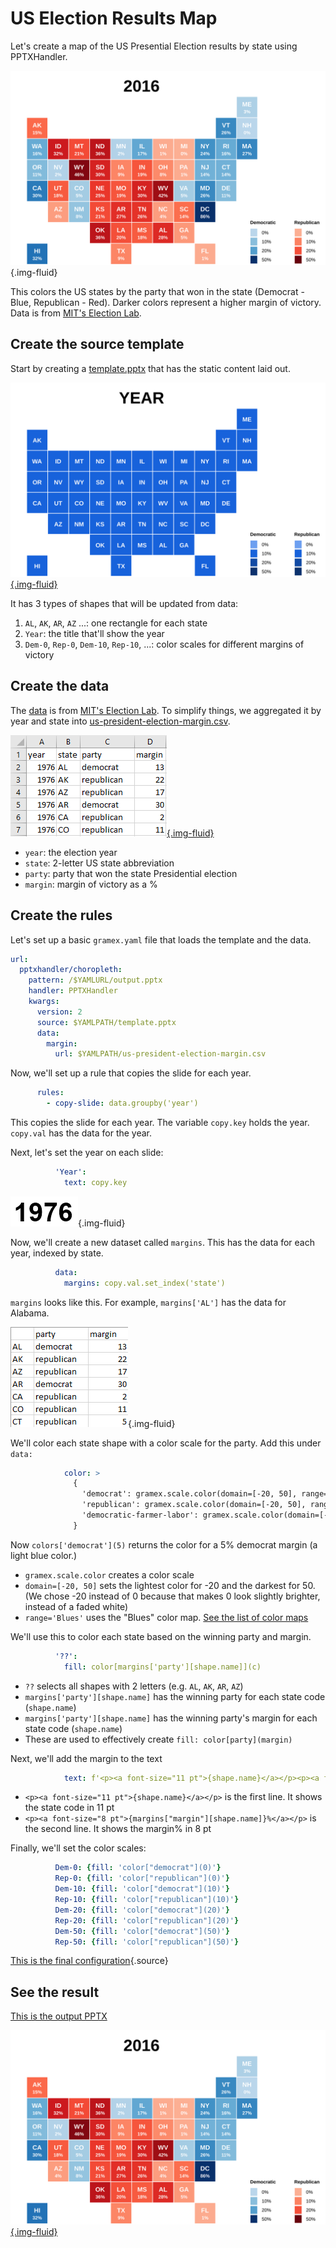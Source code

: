 # US Election Results Map

Let's create a map of the US Presential Election results by state using PPTXHandler.

![US Election Results](output.svg){.img-fluid}

This colors the US states by the party that won in the state (Democrat - Blue, Republican - Red).
Darker colors represent a higher margin of victory.
Data is from [MIT's Election Lab](https://electionlab.mit.edu/data).

## Create the source template

Start by creating a [template.pptx](template.pptx) that has the static content laid out.

[![Slide template](template.svg){.img-fluid}](template.pptx)

It has 3 types of shapes that will be updated from data:

1. `AL`, `AK`, `AR`, `AZ` ...: one rectangle for each state
2. `Year`: the title that'll show the year
3. `Dem-0`, `Rep-0`, `Dem-10`, `Rep-10`, ...: color scales for different margins of victory

## Create the data

The [data](https://dataverse.harvard.edu/dataset.xhtml?persistentId=doi:10.7910/DVN/42MVDX) is from
[MIT's Election Lab](https://electionlab.mit.edu/data). To simplify things, we aggregated it
by year and state into [us-president-election-margin.csv](us-president-election-margin.csv).

[![Data](data.png){.img-fluid}](us-president-election-margin.csv)

- `year`: the election year
- `state`: 2-letter US state abbreviation
- `party`: party that won the state Presidential election
- `margin`: margin of victory as a %

## Create the rules

Let's set up a basic `gramex.yaml` file that loads the template and the data.

```yaml
url:
  pptxhandler/choropleth:
    pattern: /$YAMLURL/output.pptx
    handler: PPTXHandler
    kwargs:
      version: 2
      source: $YAMLPATH/template.pptx
      data:
        margin:
          url: $YAMLPATH/us-president-election-margin.csv
```

Now, we'll set up a rule that copies the slide for each year.

```yaml
      rules:
        - copy-slide: data.groupby('year')
```

This copies the slide for each year. The variable `copy.key` holds the year. `copy.val` has the data for the year.

Next, let's set the year on each slide:

```yaml
          'Year':
            text: copy.key
```

![Year displayed on slide](year.png){.img-fluid}

Now, we'll create a new dataset called `margins`. This has the data for each year, indexed by state.

```yaml
          data:
            margins: copy.val.set_index('state')
```

`margins` looks like this. For example, `margins['AL']` has the data for Alabama.

![Margins dataset](margins.png){.img-fluid}

We'll color each state shape with a color scale for the party. Add this under `data:`

```yaml
            color: >
              {
                'democrat': gramex.scale.color(domain=[-20, 50], range='Blues'),
                'republican': gramex.scale.color(domain=[-20, 50], range='Reds'),
                'democratic-farmer-labor': gramex.scale.color(domain=[-20, 50], range='Purples'),
              }
```

Now `colors['democrat'](5)` returns the color for a 5% democrat margin (a light blue color.)

- `gramex.scale.color` creates a color scale
- `domain=[-20, 50]` sets the lightest color for -20 and the darkest for 50. (We chose -20 instead of 0 because that makes 0 look slightly brighter, instead of a faded white)
- `range='Blues'` uses the "Blues" color map. [See the list of color maps](https://matplotlib.org/stable/gallery/color/colormap_reference.html)

We'll use this to color each state based on the winning party and margin.

```yaml
          '??':
            fill: color[margins['party'][shape.name]](c)
```

- `??` selects all shapes with 2 letters (e.g. `AL`, `AK`, `AR`, `AZ`)
- `margins['party'][shape.name]` has the winning party for each state code (`shape.name`)
- `margins['party'][shape.name]` has the winning party's margin for each state code (`shape.name`)
- These are used to effectively create `fill: color[party](margin)`

Next, we'll add the margin to the text

```yaml
            text: f'<p><a font-size="11 pt">{shape.name}</a></p><p><a font-size="8 pt">{margins["margin"][shape.name]}%</a></p>'
```

- `<p><a font-size="11 pt">{shape.name}</a></p>` is the first line. It shows the state code in 11 pt
- `<p><a font-size="8 pt">{margins["margin"][shape.name]}%</a></p>` is the second line. It shows the margin% in 8 pt

Finally, we'll set the color scales:

```yaml
          Dem-0: {fill: 'color["democrat"](0)'}
          Rep-0: {fill: 'color["republican"](0)'}
          Dem-10: {fill: 'color["democrat"](10)'}
          Rep-10: {fill: 'color["republican"](10)'}
          Dem-20: {fill: 'color["democrat"](20)'}
          Rep-20: {fill: 'color["republican"](20)'}
          Dem-50: {fill: 'color["democrat"](50)'}
          Rep-50: {fill: 'color["republican"](50)'}
```

[This is the final configuration](gramex.yaml.source){.source}

## See the result

[This is the output PPTX](output.pptx)

[![Final Slide](output.svg){.img-fluid}](output.pptx)
